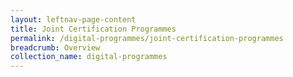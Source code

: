 ```yaml
---
layout: leftnav-page-content
title: Joint Certification Programmes
permalink: /digital-programmes/joint-certification-programmes
breadcrumb: Overview
collection_name: digital-programmes
---
```

